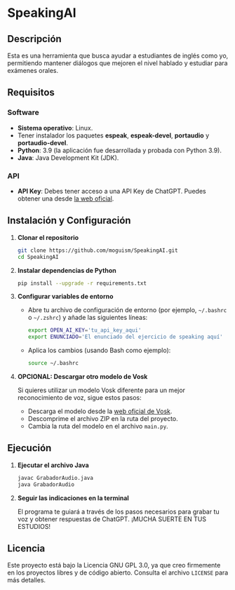 # SpeakingAI

## Descripción

Esta es una herramienta que busca ayudar a estudiantes de inglés como yo, permitiendo mantener diálogos que mejoren el nivel hablado y estudiar para exámenes orales.

## Requisitos

### Software
- **Sistema operativo**: Linux.
- Tener instalador los paquetes **espeak**, **espeak-devel**, **portaudio** y **portaudio-devel**.
- **Python**: 3.9 (la aplicación fue desarrollada y probada con Python 3.9).
- **Java**: Java Development Kit (JDK).

### API
- **API Key**: Debes tener acceso a una API Key de ChatGPT. Puedes obtener una desde [la web oficial](https://platform.openai.com/).

## Instalación y Configuración

1. **Clonar el repositorio**

    ```bash
    git clone https://github.com/moguism/SpeakingAI.git
    cd SpeakingAI
    ```

2. **Instalar dependencias de Python**

    ```bash
    pip install --upgrade -r requirements.txt
    ```

3. **Configurar variables de entorno**

    - Abre tu archivo de configuración de entorno (por ejemplo, `~/.bashrc` o `~/.zshrc`) y añade las siguientes líneas:

        ```bash
        export OPEN_AI_KEY='tu_api_key_aqui'
        export ENUNCIADO='El enunciado del ejercicio de speaking aquí'
        ```

    - Aplica los cambios (usando Bash como ejemplo):

        ```bash
        source ~/.bashrc
        ```

4. **OPCIONAL: Descargar otro modelo de Vosk**

    Si quieres utilizar un modelo Vosk diferente para un mejor reconocimiento de voz, sigue estos pasos:

    - Descarga el modelo desde la [web oficial de Vosk](https://alphacephei.com/vosk/models).
    - Descomprime el archivo ZIP en la ruta del proyecto.
    - Cambia la ruta del modelo en el archivo `main.py`.

## Ejecución

1. **Ejecutar el archivo Java**

    ```bash
    javac GrabadorAudio.java
    java GrabadorAudio
    ```

2. **Seguir las indicaciones en la terminal**

    El programa te guiará a través de los pasos necesarios para grabar tu voz y obtener respuestas de ChatGPT. ¡MUCHA SUERTE EN TUS ESTUDIOS!

## Licencia

Este proyecto está bajo la Licencia GNU GPL 3.0, ya que creo firmemente en los proyectos libres y de código abierto. Consulta el archivo `LICENSE` para más detalles.